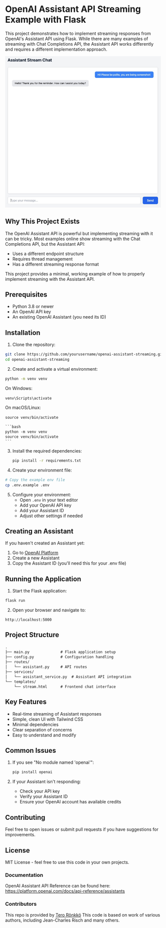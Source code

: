 # OpenAI Assistant API Streaming Example with Flask

This project demonstrates how to implement streaming responses from OpenAI's Assistant API using Flask. While there are many examples of streaming with Chat Completions API, the Assistant API works differently and requires a different implementation approach.

![Screenshot of the chat interface](assets/screenshot1.jpeg)

## Why This Project Exists

The OpenAI Assistant API is powerful but implementing streaming with it can be tricky. Most examples online show streaming with the Chat Completions API, but the Assistant API:
- Uses a different endpoint structure
- Requires thread management
- Has a different streaming response format

This project provides a minimal, working example of how to properly implement streaming with the Assistant API.

## Prerequisites

- Python 3.8 or newer
- An OpenAI API key
- An existing OpenAI Assistant (you need its ID)

## Installation

1. Clone the repository:

```bash
git clone https://github.com/yourusername/openai-assistant-streaming.git
cd openai-assistant-streaming
```

2. Create and activate a virtual environment:

```bash
python -m venv venv
```
On Windows:

```venv\Scripts\activate```

On macOS/Linux:

```source venv/bin/activate```

    ```bash
    python -m venv venv
    source venv/bin/activate
    ```

3. Install the required dependencies:

    ```bash
    pip install -r requirements.txt
    ```

4. Create your environment file:

```bash
# Copy the example env file
cp .env.example .env
```

5. Configure your environment:
   - Open `.env` in your text editor
   - Add your OpenAI API key
   - Add your Assistant ID
   - Adjust other settings if needed

## Creating an Assistant

If you haven't created an Assistant yet:

1. Go to [OpenAI Platform](https://platform.openai.com/assistants)
2. Create a new Assistant
3. Copy the Assistant ID (you'll need this for your .env file)

## Running the Application

1. Start the Flask application:
```bash
flask run
```

2. Open your browser and navigate to:
```
http://localhost:5000
```

## Project Structure

```
.
├── main.py              # Flask application setup
├── config.py            # Configuration handling
├── routes/
│   └── assistant.py     # API routes
├── services/
│   └── assistant_service.py  # Assistant API integration
└── templates/
    └── stream.html      # Frontend chat interface
```

## Key Features

- Real-time streaming of Assistant responses
- Simple, clean UI with Tailwind CSS
- Minimal dependencies
- Clear separation of concerns
- Easy to understand and modify

## Common Issues

1. If you see "No module named 'openai'":
   ```bash
   pip install openai
   ```

2. If your Assistant isn't responding:
   - Check your API key
   - Verify your Assistant ID
   - Ensure your OpenAI account has available credits

## Contributing

Feel free to open issues or submit pull requests if you have suggestions for improvements.

## License

MIT License - feel free to use this code in your own projects.

### Documentation

OpenAI Assistant API Reference can be found here: https://platform.openai.com/docs/api-reference/assistants

### Contributors

This repo is provided by [Tero Rönkkö](https://www.linkedin.com/in/tero-ronkko/)
This code is based on work of various authors, including Jean-Charles Risch and many others.
